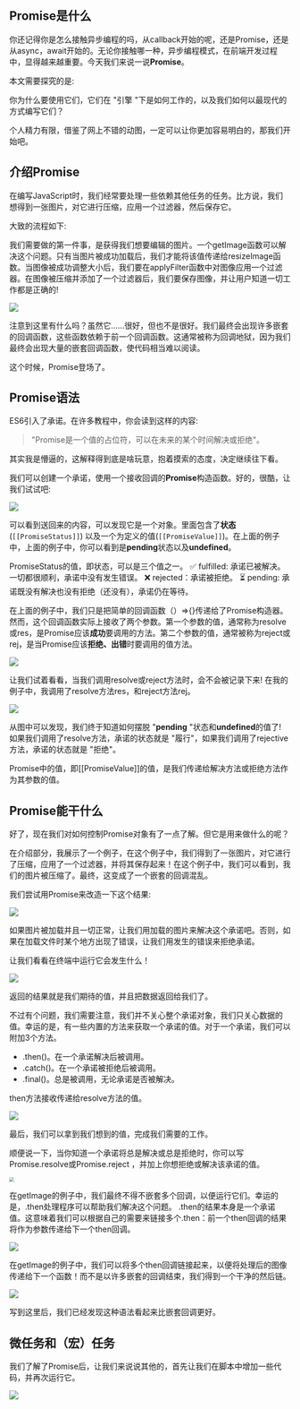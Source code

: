 ## Promise是什么

你还记得你是怎么接触异步编程的吗，从callback开始的呢，还是Promise，还是从async，await开始的。无论你接触哪一种，异步编程模式，在前端开发过程中，显得越来越重要。今天我们来说一说**Promise**。

本文需要探究的是:

你为什么要使用它们，它们在 "引擎 "下是如何工作的，以及我们如何以最现代的方式编写它们？

个人精力有限，借鉴了网上不错的动图，一定可以让你更加容易明白的，那我们开始吧。



## 介绍Promise



在编写JavaScript时，我们经常要处理一些依赖其他任务的任务。比方说，我们想得到一张图片，对它进行压缩，应用一个过滤器，然后保存它。

大致的流程如下:

我们需要做的第一件事，是获得我们想要编辑的图片。一个getImage函数可以解决这个问题。只有当图片被成功加载后，我们才能将该值传递给resizeImage函数。当图像被成功调整大小后，我们要在applyFilter函数中对图像应用一个过滤器。在图像被压缩并添加了一个过滤器后，我们要保存图像，并让用户知道一切工作都是正确的!

![](../../images/外文/Promise/静态图片1.png)



注意到这里有什么吗？虽然它......很好，但也不是很好。我们最终会出现许多嵌套的回调函数，这些函数依赖于前一个回调函数。这通常被称为回调地狱，因为我们最终会出现大量的嵌套回调函数，使代码相当难以阅读。



这个时候，Promise登场了。



## Promise语法

ES6引入了承诺。在许多教程中，你会读到这样的内容:

> "Promise是一个值的占位符，可以在未来的某个时间解决或拒绝"。

其实我是懵逼的，这解释得到底是啥玩意，抱着摸索的态度，决定继续往下看。

我们可以创建一个承诺，使用一个接收回调的**Promise**构造函数。好的，很酷，让我们试试吧:

![](../../images/外文/Promise/1.gif)



可以看到送回来的内容，可以发现它是一个对象。里面包含了**状态**(`[[PromiseStatus]]`) 以及一个为定义的值(`[[PromiseValue]]`)。在上面的例子中，上面的例子中，你可以看到是**pending**状态以及**undefined**。



PromiseStatus的值，即状态，可以是三个值之一。
✅ fulfilled: 承诺已被解决。一切都很顺利，承诺中没有发生错误。
❌ rejected：承诺被拒绝。
⏳ pending: 承诺既没有解决也没有拒绝（还没有），承诺仍在等待。



在上面的例子中，我们只是把简单的回调函数（）=>{}传递给了Promise构造器。然而，这个回调函数实际上接收了两个参数。第一个参数的值，通常称为resolve或res，是Promise应该**成功**要调用的方法。第二个参数的值，通常被称为reject或rej，是当Promise应该**拒绝、出错**时要调用的值方法。

![](../../images/外文/Promise/2.png)



让我们试着看看，当我们调用resolve或reject方法时，会不会被记录下来! 在我的例子中，我调用了resolve方法res，和reject方法rej。

![](../../images/外文/Promise/3.gif)



从图中可以发现，我们终于知道如何摆脱 "**pending** "状态和**undefined**的值了! 如果我们调用了resolve方法，承诺的状态就是 "履行"，如果我们调用了rejective方法，承诺的状态就是 "拒绝"。



Promise中的值，即[[PromiseValue]]的值，是我们传递给解决方法或拒绝方法作为其参数的值。



## Promise能干什么

好了，现在我们对如何控制Promise对象有了一点了解。但它是用来做什么的呢？



在介绍部分，我展示了一个例子，在这个例子中，我们得到了一张图片，对它进行了压缩，应用了一个过滤器，并将其保存起来！在这个例子中，我们可以看到，我们的图片被压缩了。最终，这变成了一个嵌套的回调混乱。



我们尝试用Promise来改造一下这个结果:

![](../../images/外文/Promise/4.png)

如果图片被加载并且一切正常，让我们用加载的图片来解决这个承诺吧。否则，如果在加载文件时某个地方出现了错误，让我们用发生的错误来拒绝承诺。

让我们看看在终端中运行它会发生什么！

![](../../images/外文/Promise/5.gif)



返回的结果就是我们期待的值，并且把数据返回给我们了。

不过有个问题，我们需要注意，我们并不关心整个承诺对象，我们只关心数据的值。幸运的是，有一些内置的方法来获取一个承诺的值。对于一个承诺，我们可以附加3个方法。

- .then()。在一个承诺解决后被调用。
- .catch()。在一个承诺被拒绝后被调用。
- .final()。总是被调用，无论承诺是否被解决。



then方法接收传递给resolve方法的值。

![](../../images/外文/Promise/6.gif)



最后，我们可以拿到我们想到的值，完成我们需要的工作。



顺便说一下，当你知道一个承诺将总是解决或总是拒绝时，你可以写Promise.resolve或Promise.reject ，并加上你想拒绝或解决该承诺的值。

<img src="../../images/外文/Promise/7.png" style="zoom:50%;" />



在getImage的例子中，我们最终不得不嵌套多个回调，以便运行它们。幸运的是，.then处理程序可以帮助我们解决这个问题。
.then的结果本身是一个承诺值。这意味着我们可以根据自己的需要来链接多个.then：前一个then回调的结果将作为参数传递给下一个then回调。

![](../../images/外文/Promise/8.png)

在getImage的例子中，我们可以将多个then回调链接起来，以便将处理后的图像传递给下一个函数！而不是以许多嵌套的回调结束，我们得到一个干净的然后链。

![](../../images/外文/Promise/9.png)

写到这里后，我们已经发现这种语法看起来比嵌套回调更好。



## 微任务和（宏）任务

我们了解了Promise后，让我们来说说其他的，首先让我们在脚本中增加一些代码，并再次运行它。

![](../../images/外文/Promise/10.gif)

